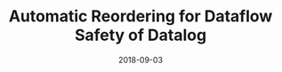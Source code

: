---
type: article
authors:
  - Mistral Contrastin
  - Dominic Orchard
  - Andrew Rice
title: "Automatic Reordering for Dataflow Safety of Datalog"
venue: "PPDP 2018"
note: Proceedings of the 20th International Symposium on Principles and Practice of Declarative Programming, PPDP 2018,
date: 2018-09-03
resource:
  pdf-url: http://www.cs.kent.ac.uk/~dao7/publ/ppdp18-dataflow-reordering.pdf
  bibtex: 2018-PPDP
---